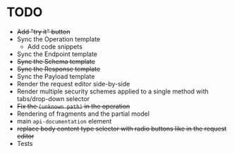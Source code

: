 
# TODO

- ~~Add "try it" button~~
- Sync the Operation template
  - Add code snippets
- Sync the Endpoint template
- ~~Sync the Schema template~~
- ~~Sync the Response template~~
- Sync the Payload template
- Render the request editor side-by-side
- Render multiple security schemes applied to a single method with tabs/drop-down selector
- ~~Fix the `(unknown path)` in the operation~~
- Rendering of fragments and the partial model
- main `api-documentation` element
- ~~replace body content type selector with radio buttons like in the request editor~~
- Tests
